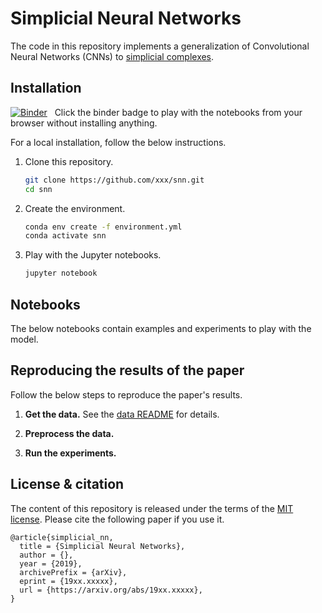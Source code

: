 # Simplicial Neural Networks

The code in this repository implements a generalization of Convolutional Neural Networks (CNNs) to [simplicial complexes].

[simplicial complexes]: https://en.wikipedia.org/wiki/Simplicial_complex

## Installation

[![Binder](https://mybinder.org/badge_logo.svg)][binder_lab]
&nbsp; Click the binder badge to play with the notebooks from your browser without installing anything.

[binder_lab]: https://mybinder.org/v2/gh/xxx/snn/outputs?urlpath=lab

For a local installation, follow the below instructions.

1. Clone this repository.
   ```sh
   git clone https://github.com/xxx/snn.git
   cd snn
   ```

2. Create the environment.
   ```sh
   conda env create -f environment.yml
   conda activate snn
   ```

3. Play with the Jupyter notebooks.
   ```sh
   jupyter notebook
   ```

## Notebooks

The below notebooks contain examples and experiments to play with the model.

## Reproducing the results of the paper

Follow the below steps to reproduce the paper's results.

1. **Get the data.**
   See the [data README](data/README.md) for details.

2. **Preprocess the data.**

3. **Run the experiments.**

## License & citation

The content of this repository is released under the terms of the [MIT license](LICENSE.txt).
Please cite the following paper if you use it.

```
@article{simplicial_nn,
  title = {Simplicial Neural Networks},
  author = {},
  year = {2019},
  archivePrefix = {arXiv},
  eprint = {19xx.xxxxx},
  url = {https://arxiv.org/abs/19xx.xxxxx},
}
```
